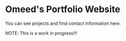 # Omeed's Portfolio Website

You can see projects and find contact information here.

NOTE: This is a work in progress!!!
